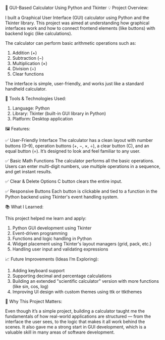 🧮 GUI-Based Calculator Using Python and Tkinter
💡 Project Overview:

I built a Graphical User Interface (GUI) calculator using Python and the Tkinter library. This project was aimed at understanding how graphical interfaces work and how to connect frontend elements (like buttons) with backend logic (like calculations).

The calculator can perform basic arithmetic operations such as:

1. Addition (+)
2. Subtraction (−)
3. Multiplication (×)
4. Division (÷)
5. Clear functions

The interface is simple, user-friendly, and works just like a standard handheld calculator.

🔧 Tools & Technologies Used:

1. Language: Python
2. Library: Tkinter (built-in GUI library in Python)
3. Platform: Desktop application

🖼️ Features:

✅ User-Friendly Interface
The calculator has a clean layout with number buttons (0–9), operation buttons (+, −, ×, ÷), a clear button (C), and an equal button (=). It’s designed to look and feel familiar to any user.

✅ Basic Math Functions
The calculator performs all the basic operations. Users can enter multi-digit numbers, use multiple operations in a sequence, and get instant results.

✅ Clear & Delete Options
C button clears the entire input.

✅ Responsive Buttons
Each button is clickable and tied to a function in the Python backend using Tkinter's event handling system.

📚 What I Learned:

This project helped me learn and apply:
1. Python GUI development using Tkinter
2. Event-driven programming
3. Functions and logic handling in Python
4. Widget placement using Tkinter's layout managers (grid, pack, etc.)
5. Handling user input and validating expressions

📈 Future Improvements (Ideas I’m Exploring):

1. Adding keyboard support
2. Supporting decimal and percentage calculations
3. Building an extended "scientific calculator" version with more functions (like sin, cos, log)
4. Improving UI design with custom themes using ttk or ttkthemes

🔗 Why This Project Matters:

Even though it’s a simple project, building a calculator taught me the fundamentals of how real-world applications are structured — from the interface the user sees, to the logic that makes it all work behind the scenes. It also gave me a strong start in GUI development, which is a valuable skill in many areas of software development.
